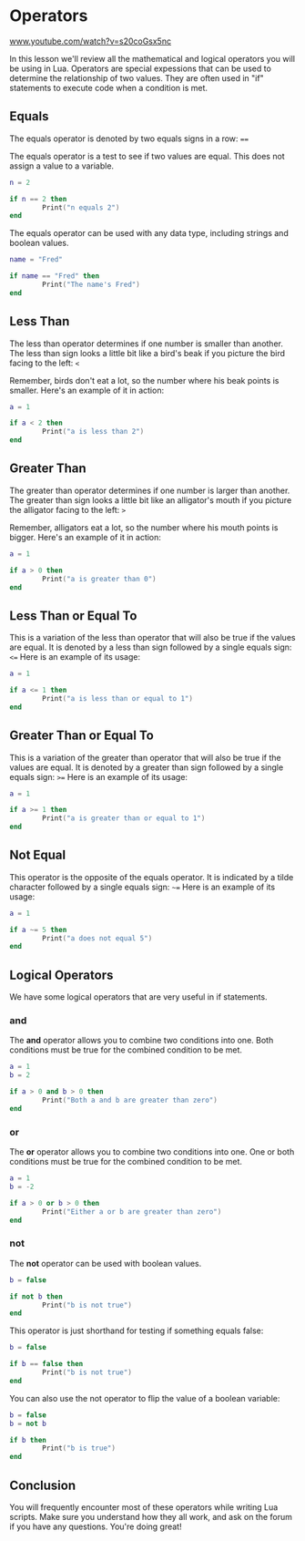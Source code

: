 # Operators

www.youtube.com/watch?v=s20coGsx5nc

In this lesson we'll review all the mathematical and logical operators you will be using in Lua. Operators are special expessions that can be used to determine the relationship of two values.  They are often used in "if" statements to execute code when a condition is met.

## Equals

The equals operator is denoted by two equals signs in a row: `==`

The equals operator is a test to see if two values are equal.  This does not assign a value to a variable.

```lua
n = 2

if n == 2 then
        Print("n equals 2")
end
```

The equals operator can be used with any data type, including strings and boolean values.

```lua
name = "Fred"

if name == "Fred" then
        Print("The name's Fred")
end
```

## Less Than

The less than operator determines if one number is smaller than another.  The less than sign looks a little bit like a bird's beak if you picture the bird facing to the left: `<`

Remember, birds don't eat a lot, so the number where his beak points is smaller.  Here's an example of it in action:

```lua
a = 1

if a < 2 then
        Print("a is less than 2")
end
```

## Greater Than

The greater than operator determines if one number is larger than another.  The greater than sign looks a little bit like an alligator's mouth if you picture the alligator facing to the left: `>`

Remember, alligators eat a lot, so the number where his mouth points is bigger.  Here's an example of it in action:

```lua
a = 1

if a > 0 then
        Print("a is greater than 0")
end
```

## Less Than or Equal To

This is a variation of the less than operator that will also be true if the values are equal. It is denoted by a less than sign followed by a single equals sign:
`<=`
Here is an example of its usage:

```lua
a = 1

if a <= 1 then
        Print("a is less than or equal to 1")
end
```

## Greater Than or Equal To

This is a variation of the greater than operator that will also be true if the values are equal.   It is denoted by a greater than sign followed by a single equals sign:
`>=`
Here is an example of its usage:

```lua
a = 1

if a >= 1 then
        Print("a is greater than or equal to 1")
end
```

## Not Equal

This operator is the opposite of the equals operator.  It is indicated by a tilde character followed by a single equals sign:
`~=`
Here is an example of its usage:

```lua
a = 1

if a ~= 5 then
        Print("a does not equal 5")
end
```

## Logical Operators

We have some logical operators that are very useful in if statements.

### and

The **and** operator allows you to combine two conditions into one. Both conditions must be true for the combined condition to be met.

```lua
a = 1
b = 2

if a > 0 and b > 0 then
        Print("Both a and b are greater than zero")
end
```

### or

The **or** operator allows you to combine two conditions into one. One or both conditions must be true for the combined condition to be met.

```lua
a = 1
b = -2

if a > 0 or b > 0 then
        Print("Either a or b are greater than zero")
end
```

### not

The **not** operator can be used with boolean values.

```lua
b = false

if not b then
        Print("b is not true")
end
```

This operator is just shorthand for testing if something equals false:

```lua
b = false

if b == false then
        Print("b is not true")
end
```

You can also use the not operator to flip the value of a boolean variable:

```lua
b = false
b = not b

if b then
        Print("b is true")
end
```

## Conclusion

You will frequently encounter most of these operators while writing Lua scripts.  Make sure you understand how they all work, and ask on the forum if you have any questions.  You're doing great!
